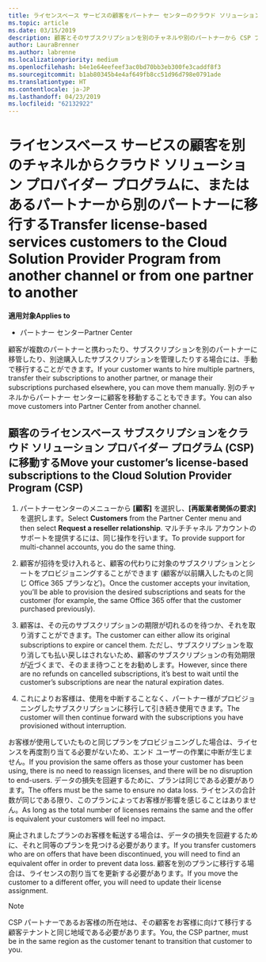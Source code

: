 ```yaml
---
title: ライセンスベース サービスの顧客をパートナー センターのクラウド ソリューション プロバイダー プログラムに移動する | パートナー センター
ms.topic: article
ms.date: 03/15/2019
description: 顧客とそのサブスクリプションを別のチャネルや別のパートナーから CSP プログラムに移動します。
author: LauraBrenner
ms.author: labrenne
ms.localizationpriority: medium
ms.openlocfilehash: b4e1e64eefeef3ac0bd70bb3eb300fe3caddf8f3
ms.sourcegitcommit: b1ab80345b4e4af649fb8cc51d96d798e0791ade
ms.translationtype: HT
ms.contentlocale: ja-JP
ms.lasthandoff: 04/23/2019
ms.locfileid: "62132922"
---
```

# <a name="transfer-license-based-services-customers-to-the-cloud-solution-provider-program-from-another-channel-or-from-one-partner-to-another"></a><span data-ttu-id="c9d77-103">ライセンスベース サービスの顧客を別のチャネルからクラウド ソリューション プロバイダー プログラムに、またはあるパートナーから別のパートナーに移行する</span><span class="sxs-lookup"><span data-stu-id="c9d77-103">Transfer license-based services customers to the Cloud Solution Provider Program from another channel or from one partner to another</span></span>

<span data-ttu-id="c9d77-104">**適用対象**</span><span class="sxs-lookup"><span data-stu-id="c9d77-104">**Applies to**</span></span>

-  <span data-ttu-id="c9d77-105">パートナー センター</span><span class="sxs-lookup"><span data-stu-id="c9d77-105">Partner Center</span></span>

<span data-ttu-id="c9d77-106">顧客が複数のパートナーと携わったり、サブスクリプションを別のパートナーに移管したり、別途購入したサブスクリプションを管理したりする場合には、手動で移行することができます。</span><span class="sxs-lookup"><span data-stu-id="c9d77-106">If your customer wants to hire multiple partners, transfer their subscriptions to another partner, or manage their subscriptions purchased elsewhere, you can move them manually.</span></span> <span data-ttu-id="c9d77-107">別のチャネルからパートナー センターに顧客を移動することもできます。</span><span class="sxs-lookup"><span data-stu-id="c9d77-107">You can also move customers into Partner Center from another channel.</span></span>

## <a name="move-your-customers-license-based-subscriptions-to-the-cloud-solution-provider-program-csp"></a><span data-ttu-id="c9d77-108">顧客のライセンスベース サブスクリプションをクラウド ソリューション プロバイダー プログラム (CSP) に移動する</span><span class="sxs-lookup"><span data-stu-id="c9d77-108">Move your customer’s license-based subscriptions to the Cloud Solution Provider Program (CSP)</span></span>

1. <span data-ttu-id="c9d77-109">パートナーセンターのメニューから **[顧客]** を選択し、**[再販業者関係の要求]** を選択します。</span><span class="sxs-lookup"><span data-stu-id="c9d77-109">Select **Customers** from the Partner Center menu and then select **Request a reseller relationship**.</span></span> <span data-ttu-id="c9d77-110">マルチチャネル アカウントのサポートを提供するには、同じ操作を行います。</span><span class="sxs-lookup"><span data-stu-id="c9d77-110">To provide support for multi-channel accounts, you do the same thing.</span></span>

2.  <span data-ttu-id="c9d77-111">顧客が招待を受け入れると、顧客の代わりに対象のサブスクリプションとシートをプロビジョニングすることができます (顧客が以前購入したものと同じ Office 365 プランなど)。</span><span class="sxs-lookup"><span data-stu-id="c9d77-111">Once the customer accepts your invitation, you’ll be able to provision the desired subscriptions and seats for the customer (for example, the same Office 365 offer that the customer purchased previously).</span></span>

3. <span data-ttu-id="c9d77-112">顧客は、その元のサブスクリプションの期限が切れるのを待つか、それを取り消すことができます。</span><span class="sxs-lookup"><span data-stu-id="c9d77-112">The customer can either allow its original subscriptions to expire or cancel them.</span></span> <span data-ttu-id="c9d77-113">ただし、サブスクリプションを取り消しても払い戻しはされないため、顧客のサブスクリプションの有効期限が近づくまで、そのまま待つことをお勧めします。</span><span class="sxs-lookup"><span data-stu-id="c9d77-113">However, since there are no refunds on cancelled subscriptions, it’s best to wait until the customer’s subscriptions are near the natural expiration dates.</span></span>

4. <span data-ttu-id="c9d77-114">これによりお客様は、使用を中断することなく、パートナー様がプロビジョニングしたサブスクリプションに移行して引き続き使用できます。</span><span class="sxs-lookup"><span data-stu-id="c9d77-114">The customer will then continue forward with the subscriptions you have provisioned without interruption.</span></span>


<span data-ttu-id="c9d77-115">お客様が使用していたものと同じプランをプロビジョニングした場合は、ライセンスを再度割り当てる必要がないため、エンド ユーザーの作業に中断が生じません。</span><span class="sxs-lookup"><span data-stu-id="c9d77-115">If you provision the same offers as those your customer has been using, there is no need to reassign licenses, and there will be no disruption to end-users.</span></span> <span data-ttu-id="c9d77-116">データの損失を回避するために、プランは同じである必要があります。</span><span class="sxs-lookup"><span data-stu-id="c9d77-116">The offers must be the same to ensure no data loss.</span></span> <span data-ttu-id="c9d77-117">ライセンスの合計数が同じである限り、このプランによってお客様が影響を感じることはありません。</span><span class="sxs-lookup"><span data-stu-id="c9d77-117">As long as the total number of licenses remains the same and the offer is equivalent your customers will feel no impact.</span></span>

<span data-ttu-id="c9d77-118">廃止されましたプランのお客様を転送する場合は、データの損失を回避するために、それと同等のプランを見つける必要があります。</span><span class="sxs-lookup"><span data-stu-id="c9d77-118">If you transfer customers who are on offers that have been discontinued, you will need to find an equivalent offer in order to prevent data loss.</span></span> <span data-ttu-id="c9d77-119">顧客を別のプランに移行する場合は、ライセンスの割り当てを更新する必要があります。</span><span class="sxs-lookup"><span data-stu-id="c9d77-119">If you move the customer to a different offer, you will need to update their license assignment.</span></span>

>[!NOTE]
><span data-ttu-id="c9d77-120">CSP パートナーであるお客様の所在地は、その顧客をお客様に向けて移行する顧客テナントと同じ地域である必要があります。</span><span class="sxs-lookup"><span data-stu-id="c9d77-120">You, the CSP partner, must be in the same region as the customer tenant to transition that customer to you.</span></span> 




